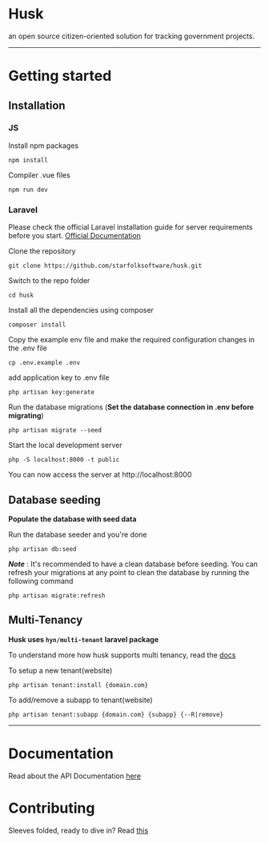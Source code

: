 # Husk

an open source citizen-oriented solution for tracking government projects.

----------

# Getting started

## Installation


### JS

Install npm packages

	npm install

Compiler .vue files

	npm run dev
    
### Laravel

Please check the official Laravel installation guide for server requirements before you start. [Official Documentation](https://laravel.com/docs)


Clone the repository

    git clone https://github.com/starfolksoftware/husk.git

Switch to the repo folder

    cd husk

Install all the dependencies using composer

    composer install

Copy the example env file and make the required configuration changes in the .env file

    cp .env.example .env

add application key to .env file

    php artisan key:generate

Run the database migrations (**Set the database connection in .env before migrating**)

    php artisan migrate --seed

Start the local development server

    php -S localhost:8000 -t public

You can now access the server at http://localhost:8000

## Database seeding

**Populate the database with seed data**

Run the database seeder and you're done

    php artisan db:seed

***Note*** : It's recommended to have a clean database before seeding. You can refresh your migrations at any point to clean the database by running the following command

    php artisan migrate:refresh


## Multi-Tenancy

**Husk uses `hyn/multi-tenant` laravel package**

To understand more how husk supports multi tenancy, read the [docs](https://tenancy.dev/docs/hyn/5.4)

To setup a new tenant(website)

    php artisan tenant:install {domain.com}

To add/remove a subapp to tenant(website)

    php artisan tenant:subapp {domain.com} {subapp} {--R|remove}


----------





# Documentation

Read about the API Documentation [here](https://github.com/starfolksoftware/husk/blob/develop/docs)

# Contributing

Sleeves folded, ready to dive in? Read [this](https://github.com/starfolksoftware/husk/blob/develop/docs/contributing.md)

